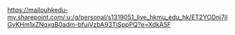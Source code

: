 https://mailouhkedu-my.sharepoint.com/:u:/g/personal/s1319051_live_hkmu_edu_hk/ET2YODnj7jlGvKHm1xZNqxgB0adm-bfujVzbA93TiSppPQ?e=XdkA5F
